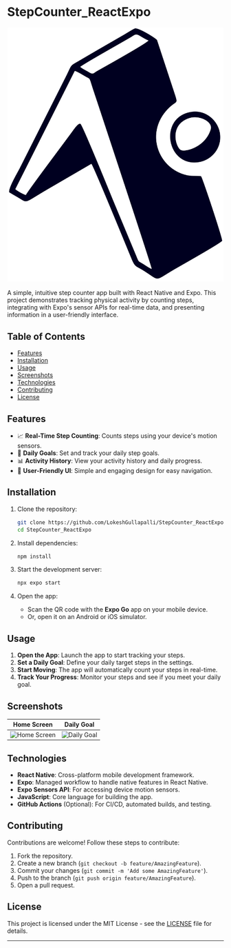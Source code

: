 # StepCounter_ReactExpo

![StepCounter](./expo-go-app.svg) <!-- Optional: Add a logo or banner image -->

A simple, intuitive step counter app built with React Native and Expo. This project demonstrates tracking physical activity by counting steps, integrating with Expo's sensor APIs for real-time data, and presenting information in a user-friendly interface.

## Table of Contents
- [Features](#features)
- [Installation](#installation)
- [Usage](#usage)
- [Screenshots](#screenshots)
- [Technologies](#technologies)
- [Contributing](#contributing)
- [License](#license)

## Features
- 📈 **Real-Time Step Counting**: Counts steps using your device's motion sensors.
- 🎯 **Daily Goals**: Set and track your daily step goals.
- 📊 **Activity History**: View your activity history and daily progress.
- 🎨 **User-Friendly UI**: Simple and engaging design for easy navigation.

## Installation

1. Clone the repository:
   ```bash
   git clone https://github.com/LokeshGullapalli/StepCounter_ReactExpo.git
   cd StepCounter_ReactExpo
   ```

2. Install dependencies:
   ```bash
   npm install
   ```

3. Start the development server:
   ```bash
   npx expo start
   ```

4. Open the app:
   - Scan the QR code with the **Expo Go** app on your mobile device.
   - Or, open it on an Android or iOS simulator.

## Usage

1. **Open the App**: Launch the app to start tracking your steps.
2. **Set a Daily Goal**: Define your daily target steps in the settings.
3. **Start Moving**: The app will automatically count your steps in real-time.
4. **Track Your Progress**: Monitor your steps and see if you meet your daily goal.

## Screenshots
<!-- Include screenshots here if possible -->
| Home Screen | Daily Goal |
| ----------- | ---------- |
| ![Home Screen](https://example.com/path/to/home_screenshot.png) | ![Daily Goal](https://example.com/path/to/goal_screenshot.png) |

## Technologies
- **React Native**: Cross-platform mobile development framework.
- **Expo**: Managed workflow to handle native features in React Native.
- **Expo Sensors API**: For accessing device motion sensors.
- **JavaScript**: Core language for building the app.
- **GitHub Actions** (Optional): For CI/CD, automated builds, and testing.

## Contributing

Contributions are welcome! Follow these steps to contribute:
1. Fork the repository.
2. Create a new branch (`git checkout -b feature/AmazingFeature`).
3. Commit your changes (`git commit -m 'Add some AmazingFeature'`).
4. Push to the branch (`git push origin feature/AmazingFeature`).
5. Open a pull request.

## License

This project is licensed under the MIT License - see the [LICENSE](LICENSE) file for details.

---

